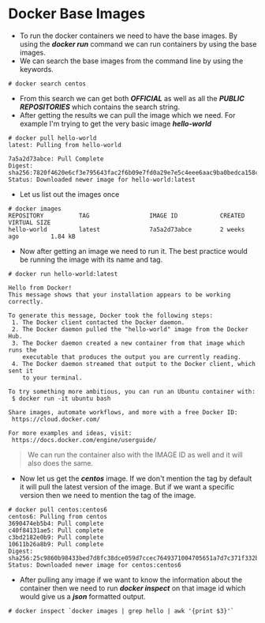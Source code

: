 # Docker Base Images

- To run the docker containers we need to have the base images. By using the ***docker run*** command we can run containers by using the base images.
- We can search the base images from the command line by using the keywords.

```
# docker search centos
```

- From this search we can get both ***OFFICIAL*** as well as all the ***PUBLIC REPOSITORIES*** which contains the search string.
- After getting the results we can pull the image which we need. For example I'm trying to get the very basic image ***hello-world***

```
# docker pull hello-world
latest: Pulling from hello-world

7a5a2d73abce: Pull Complete
Digest: sha256:7820f4620e6cf3e795643fac2f6b09e7fd0a29e7e5c4eee6aac9ba0bedca158c
Status: Downloaded newer image for hello-world:latest

```

- Let us list out the images once

```
# docker images
REPOSITORY          TAG                 IMAGE ID            CREATED             VIRTUAL SIZE
hello-world         latest              7a5a2d73abce        2 weeks ago         1.84 kB
```

- Now after getting an image we need to run it. The best practice would be running the image with its name and tag.

```
# docker run hello-world:latest

Hello from Docker!
This message shows that your installation appears to be working correctly.

To generate this message, Docker took the following steps:
 1. The Docker client contacted the Docker daemon.
 2. The Docker daemon pulled the "hello-world" image from the Docker Hub.
 3. The Docker daemon created a new container from that image which runs the
    executable that produces the output you are currently reading.
 4. The Docker daemon streamed that output to the Docker client, which sent it
    to your terminal.

To try something more ambitious, you can run an Ubuntu container with:
 $ docker run -it ubuntu bash

Share images, automate workflows, and more with a free Docker ID:
 https://cloud.docker.com/

For more examples and ideas, visit:
 https://docs.docker.com/engine/userguide/
```

> We can run the container also with the IMAGE ID as well and it will also does the same.

- Now let us get the ***centos*** image. If we don't mention the tag by default it will pull the latest version of the image. But if we want a specific version then we need to mention the tag of the image.

```
# docker pull centos:centos6
centos6: Pulling from centos
3690474eb5b4: Pull complete
c40f84131ae5: Pull complete
c3bd2182e0b9: Pull complete
10611b26a8b9: Pull complete
Digest: sha256:25c9860b98433bed7d8fc38dce059d7ccec7649371004705651a7d7c371f332b
Status: Downloaded newer image for centos:centos6

```

- After pulling any image if we want to know the information about the container then we need to run ***docker inspect*** on that image id which would give us a ***json*** formatted output.

```
# docker inspect `docker images | grep hello | awk '{print $3}'`
```
